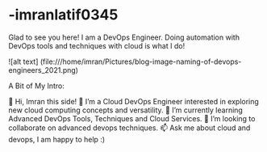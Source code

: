 # -imranlatif0345
Glad to see you here! I am a DevOps Engineer. Doing automation with DevOps tools and techniques with cloud is what I do!


![alt text] (file:///home/imran/Pictures/blog-image-naming-of-devops-engineers_2021.png)

A Bit of My Intro:

👋 Hi, Imran this side!
👀 I’m a Cloud DevOps Engineer interested in exploring new cloud computing concepts and versatility.
🌱 I’m currently learning Advanced DevOps Tools, Techniques and Cloud Services.
💞️ I’m looking to collaborate on advanced devops techniques.
📫 Ask me about cloud and devops, I am happy to help :)
